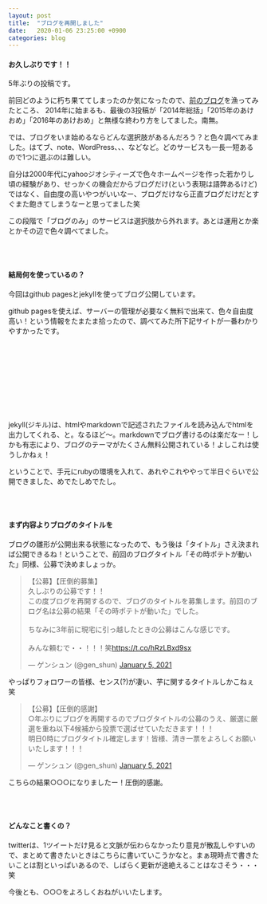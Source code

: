 ```yaml
---
layout: post
title:  "ブログを再開しました"
date:   2020-01-06 23:25:00 +0900
categories: blog
---
```

#### お久しぶりです！！

5年ぶりの投稿です。

前回どのように朽ち果ててしまったのか気になったので、[前のブログ](http://genshun9.blog.fc2.com/)を漁ってみたところ、
2014年に始まるも、最後の3投稿が「2014年総括」「2015年のあけおめ」「2016年のあけおめ」と無様な終わり方をしてました。南無。

では、ブログをいま始めるならどんな選択肢があるんだろう？と色々調べてみました。はてブ、note、WordPress、、、などなど。どのサービスも一長一短あるので1つに選ぶのは難しい。

自分は2000年代にyahooジオシティーズで色々ホームページを作った若かりし頃の経験があり、せっかくの機会だからブログだけ(という表現は語弊あるけど)ではなく、自由度の高いやつがいいなー、ブログだけなら正直ブログだけだとすぐまた飽きてしまうなーと思ってました笑

この段階で「ブログのみ」のサービスは選択肢から外れます。あとは運用とか楽とかその辺で色々調べてました。

<br>
<br>

#### 結局何を使っているの？

今回はgithub pagesとjekyllを使ってブログ公開しています。

github pagesを使えば、サーバーの管理が必要なく無料で出来て、色々自由度高い！という情報をたまたま拾ったので、調べてみた所下記サイトが一番わかりやすかったです。


<div class="iframely-embed"><div class="iframely-responsive" style="height: 140px; padding-bottom: 0;"><a href="https://simple-it-life.com/2020/08/16/migrate-blog-to-github/" data-iframely-url="//cdn.iframe.ly/4AhgnwQ"></a></div></div><script async src="//cdn.iframe.ly/embed.js" charset="utf-8"></script>


jekyll(ジキル)は、htmlやmarkdownで記述されたファイルを読み込んでhtmlを出力してくれる、と。なるほど〜。markdownでブログ書けるのは楽だなー！しかも有志により、ブログのテーマがたくさん無料公開されている！よしこれは使うしかねぇ！

ということで、手元にrubyの環境を入れて、あれやこれややって半日ぐらいで公開できました、めでたしめでたし。

<br>
<br>

#### まず内容よりブログのタイトルを

ブログの雛形が公開出来る状態になったので、もう後は「タイトル」さえ決まれば公開できるね！ということで、前回のブログタイトル「その時ポテトが動いた」同様、公募で決めましょっか。


<blockquote class="twitter-tweet"><p lang="ja" dir="ltr">【公募】【圧倒的募集】<br>久しぶりの公募です！！<br>この度ブログを再開するので、ブログのタイトルを募集します。前回のブログ名は公募の結果「その時ポテトが動いた」でした。<br><br>ちなみに3年前に現宅に引っ越したときの公募はこんな感じです。<br><br>みんな頼むで・・！！！笑<a href="https://t.co/hRzLBxd9sx">https://t.co/hRzLBxd9sx</a></p>&mdash; ゲンシュン (@gen_shun) <a href="https://twitter.com/gen_shun/status/1346420330445688832?ref_src=twsrc%5Etfw">January 5, 2021</a></blockquote> <script async src="https://platform.twitter.com/widgets.js" charset="utf-8"></script>


やっぱりフォロワーの皆様、センス(?)が凄い、芋に関するタイトルしかこねぇ笑

<blockquote class="twitter-tweet"><p lang="ja" dir="ltr">【公募】【圧倒的感謝】<br>○年ぶりにブログを再開するのでブログタイトルの公募のうえ、厳選に厳選を重ね以下4候補から投票で選ばせていただきます！！！<br>明日0時にブログタイトル確定します！皆様、清き一票をよろしくお願いいたします！！！</p>&mdash; ゲンシュン (@gen_shun) <a href="https://twitter.com/gen_shun/status/1346472980361039872?ref_src=twsrc%5Etfw">January 5, 2021</a></blockquote> <script async src="https://platform.twitter.com/widgets.js" charset="utf-8"></script>


こちらの結果○○○になりましたー！圧倒的感謝。


<br>
<br>


#### どんなこと書くの？

twitterは、1ツイートだけ見ると文脈が伝わらなかったり意見が散乱しやすいので、まとめて書きたいときはこちらに書いていこうかなと。まぁ現時点で書きたいことは割といっぱいあるので、しばらく更新が途絶えることはなさそう・・・笑


今後とも、○○○をよろしくおねがいいたします。
